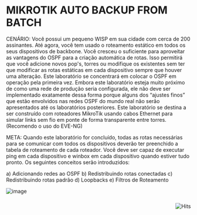 # **MIKROTIK AUTO BACKUP FROM BATCH**

CENÁRIO:
Você possui um pequeno WISP em sua cidade com cerca de 200 assinantes. Até agora, você tem usado o roteamento estático em todos os seus dispositivos de backbone. Você cresceu o suficiente para aproveitar as vantagens do OSPF para a criação automática de rotas. Isso permitirá que você adicione novos pop's, torres ou modifique os existentes sem ter que modificar as rotas estáticas em cada dispositivo sempre que houver uma alteração.
Este laboratório se concentrará em colocar o OSPF em operação pela primeira vez. Embora este laboratório esteja muito próximo de como uma rede de produção seria configurada, ele não deve ser implementado exatamente dessa forma porque alguns dos “ajustes finos” que estão envolvidos nas redes OSPF do mundo real não serão apresentados até os laboratórios posteriores.
Este laboratório se destina a ser construído com roteadores MikroTik usando cabos Ethernet para simular links sem fio em ponte de forma transparente entre torres.
(Recomendo o uso do EVE-NG)

META:
Quando este laboratório for concluído, todas as rotas necessárias para se comunicar com todos os dispositivos deverão ter preenchido a tabela de roteamento de cada roteador. Você deve ser capaz de executar ping em cada dispositivo e winbox em cada dispositivo quando estiver tudo pronto. Os seguintes conceitos serão introduzidos:

a) Adicionando redes ao OSPF
b) Redistribuindo rotas conectadas
c) Redistribuindo rotas padrão
d) Loopbacks
e) Filtros de Roteamento

![image](https://user-images.githubusercontent.com/42666125/111258702-143d4f00-8650-11eb-912c-f67ed77ddc8a.png)

<img style="float:right; padding-top:10px" src="https://hits.seeyoufarm.com/api/count/incr/badge.svg?url=https%3A%2F%2Fbuananetpbun.github.io%2F&count_bg=%23C83D3D&title_bg=%23555555&icon=&icon_color=%23E7E7E7&title=hits&edge_flat=false" alt="Hits"/>
